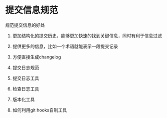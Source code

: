 
# 提交信息规范

规范提交信息的好处

1. 更加结构化的提交历史，能够更加快速的找到关键信息，同时有利于信息过滤
2. 提供更多的信息，比如一个术语就能表示一段提交记录
3. 方便直接生成changelog


1. 提交日志规范
2. 提交日志工具
3. 检查日志工具
4. 版本化工具
5. 如何利用git hooks自制工具
